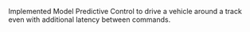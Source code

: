 Implemented Model Predictive Control to drive a vehicle around a track even with additional latency between commands.